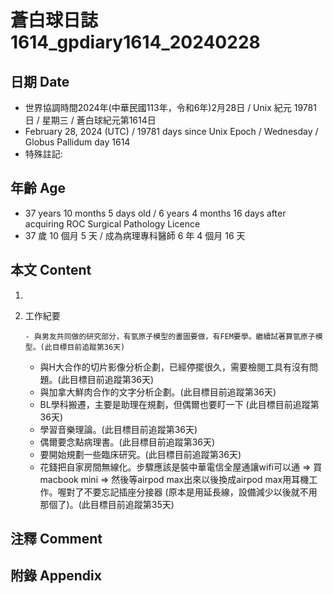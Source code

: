 [_metadata_:encoding]: - "utf-8"
[_metadata_:language]: - "zh-Hant-TW"
[_metadata_:fileformat]: - "markdown"
[_metadata_:MIME_type]: - "text/plain"
[_metadata_:markdown_version]: - "commonmark version 0.30"
[_metadata_:markdown_spec]: - "https://spec.commonmark.org/0.30/"

# 蒼白球日誌1614_gpdiary1614_20240228 #

## 日期 Date ##

* 世界協調時間2024年(中華民國113年，令和6年)2月28日 / Unix 紀元 19781 日 / 星期三 / 蒼白球紀元第1614日
* February 28, 2024 (UTC) / 19781 days since Unix Epoch / Wednesday / Globus Pallidum day 1614
* 特殊註記:

## 年齡 Age ##

* 37 years 10 months 5 days old / 6 years 4 months 16 days after acquiring ROC Surgical Pathology Licence
* 37 歲 10 個月 5 天 / 成為病理專科醫師 6 年 4 個月 16 天

## 本文 Content ##

1. 

    
2. 工作紀要

       - 與男友共同做的研究部分，有氫原子模型的畫圖要做，有FEM要學。繼續試著算氫原子模型。(此目標目前追蹤第36天)
   - 與H大合作的切片影像分析企劃，已經停擺很久，需要檢閱工具有沒有問題。(此目標目前追蹤第36天)
   - 與加拿大鮮肉合作的文字分析企劃。(此目標目前追蹤第36天)
   - BL學科搬遷，主要是助理在規劃，但偶爾也要盯一下 (此目標目前追蹤第36天)
   - 學習音樂理論。(此目標目前追蹤第36天)
   - 偶爾要念點病理書。(此目標目前追蹤第36天)
   - 要開始規劃一些臨床研究。(此目標目前追蹤第36天)
   - 花錢把自家房間無線化。步驟應該是裝中華電信全屋通讓wifi可以通 => 買macbook mini => 然後等airpod max出來以後換成airpod max用耳機工作。喔對了不要忘記插座分接器 (原本是用延長線，設備減少以後就不用那個了)。(此目標目前追蹤第35天)


## 注釋 Comment ##


## 附錄 Appendix ##

